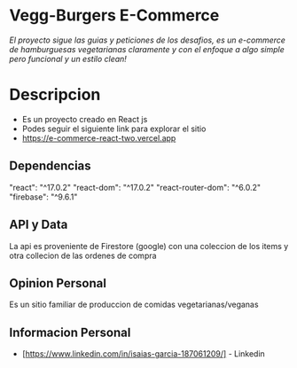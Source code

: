 # Vegg-Burgers E-Commerce 
_El proyecto sigue las guias y peticiones de los desafios, es un e-commerce de hamburguesas vegetarianas claramente y con el enfoque a algo simple pero funcional y un estilo clean!_
# Descripcion
- Es un proyecto creado en React js
- Podes seguir el siguiente link para explorar el sitio
- https://e-commerce-react-two.vercel.app

## Dependencias
"react": "^17.0.2"
"react-dom": "^17.0.2"
"react-router-dom": "^6.0.2"
"firebase": "^9.6.1"
## API y Data
La api es proveniente de Firestore (google) con una coleccion de los items y otra collecion de las ordenes de compra 
## Opinion Personal
Es un sitio familiar de produccion de comidas vegetarianas/veganas 

## Informacion Personal
- [https://www.linkedin.com/in/isaias-garcia-187061209/] - Linkedin


